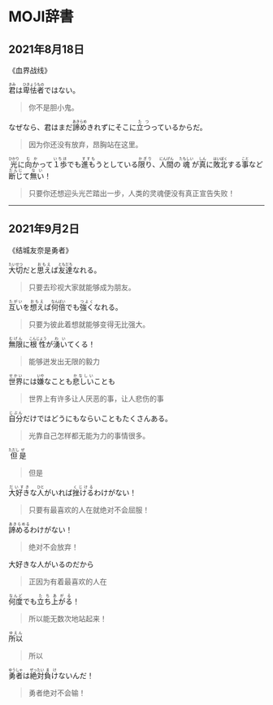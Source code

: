 # MOJI辞書

## 2021年8月18日

《血界战线》

<ruby>君<rt>きみ</rt></ruby>は<ruby>卑怯<rt>ひきょう</rt></ruby><ruby>者<rt>もの</rt></ruby>ではない。
> 你不是胆小鬼。

なぜなら、君はまだ<ruby>諦め<rt>あきらめ</rt></ruby>きれずにそこに<ruby>立つ<rt>たつ</rt></ruby>っているからだ。
> 因为你还没有放弃，昂胸站在这里。

<ruby>光<rt>ひかり</rt></ruby>に<ruby>向か<rt>むか</rt></ruby>って<ruby>１歩<rt>いちほ</rt></ruby>でも<ruby>進も<rt>すすも</rt></ruby>うとしている<ruby>限り<rt>かぎり</rt></ruby>、<ruby>人間<rt>にんげん</rt></ruby>の<ruby>魂<rt>たもしい</rt></ruby>が<ruby>真<rt>しん</rt></ruby>に<ruby>敗北<rt>はいぼく</rt></ruby>する<ruby>事<rt>こと</rt></ruby>など<ruby>断じ<rt>だんじ</rt></ruby>て<ruby>無い<rt>ない</rt></ruby>！
> 只要你还想迎头光芒踏出一步，人类的灵魂便没有真正宣告失败！

---

## 2021年9月2日

《结城友奈是勇者》

<ruby>大切<rt>たいせつ</rt></ruby>だと<ruby>思え<rt>おもえ</rt></ruby>ば<ruby>友達<rt>ともだち</rt></ruby>なれる。
> 只要去珍视大家就能够成为朋友。

<ruby>互い<rt>たがい</rt></ruby>を<ruby>想え<rt>おもえ</rt></ruby>ば<ruby>何倍<rt>なんばい</rt></ruby>でも<ruby>強く<rt>つよく</rt></ruby>なれる。
> 只要为彼此着想就能够变得无比强大。

<ruby>無限<rt>むげん</rt></ruby>に<ruby>根性<rt>こんじょう</rt></ruby>が<ruby>湧い<rt>わい</rt></ruby>てくる！
> 能够迸发出无限的毅力

<ruby>世界<rt>せかい</rt></ruby>には<ruby>嫌<rt>いや</rt></ruby>なことも<ruby>悲しい<rt>かなしい</rt></ruby>ことも
> 世界上有许多让人厌恶的事，让人悲伤的事

<ruby>自分<rt>じぶん</rt></ruby>だけではどうにもならいこともたくさんある。
> 光靠自己怎样都无能为力的事情很多。

<ruby>但<rt>ただし</rt></ruby><ruby>是<rt>ぜ</rt></ruby>
> 但是

<ruby>大好き<rt>だいすき</rt></ruby>な<ruby>人<rt>ひと</rt></ruby>がいれば<ruby>挫ける<rt>くじける</rt></ruby>わけがない！
> 只要有最喜欢的人在就绝对不会屈服！

<ruby>諦める<rt>あきらめる</rt></ruby>わけがない！
> 绝对不会放弃！

大好きな人がいるのだから
> 正因为有着最喜欢的人在

<ruby>何度<rt>なんど</rt></ruby>でも<ruby>立ち<rt>たち</rt></ruby><ruby>上がる<rt>あがる</rt></ruby>！
> 所以能无数次地站起来！

<ruby>所以<rt>ゆえん</rt></ruby>
> 所以

<ruby>勇者<rt>ゆうしゃ</rt></ruby>は<ruby>絶対<rt>ぜったい</rt></ruby><ruby>負け<rt>まけ</rt></ruby>ないんだ！
> 勇者绝对不会输！
